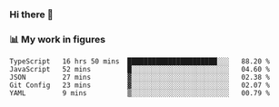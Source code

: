 ### Hi there 👋

### 📊 My work in figures

<!--START_SECTION:waka-->
```text
TypeScript   16 hrs 50 mins  ██████████████████████░░░   88.20 % 
JavaScript   52 mins         █░░░░░░░░░░░░░░░░░░░░░░░░   04.60 % 
JSON         27 mins         ▓░░░░░░░░░░░░░░░░░░░░░░░░   02.38 % 
Git Config   23 mins         ▓░░░░░░░░░░░░░░░░░░░░░░░░   02.07 % 
YAML         9 mins          ▒░░░░░░░░░░░░░░░░░░░░░░░░   00.79 % 
```
<!--END_SECTION:waka-->
